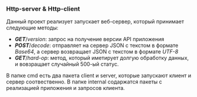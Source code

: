 ### Http-server & Http-client

Данный проект реализует запускает веб-сервер, который принимает следующие методы:
- ***GET***/*version*: запрос на получение версии API приложения 
- ***POST***/*decode*: отправляет на сервер JSON с текстом в формате *Base64*, а сервер возвращает JSON с текстом в формате *UTF-8*
- ***GET***/*hard-op*: метод, который иметирует долгую обработку данных, и вовзращает случайный 500-ый статус.

В папке cmd есть два пакета client и server, которые запускают клиент и сервер соотвественно. В папке internal содаржатся пакеты с реализацией приложения и запросов клиента.